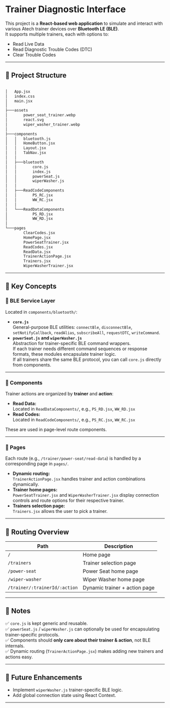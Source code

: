 # Trainer Diagnostic Interface

This project is a **React-based web application** to simulate and interact with various Atech trainer devices over **Bluetooth LE (BLE)**.  
It supports multiple trainers, each with options to:
- Read Live Data
- Read Diagnostic Trouble Codes (DTC)
- Clear Trouble Codes

---

## 📁 Project Structure

``` bash

│   App.jsx
│   index.css
│   main.jsx
│   
├───assets
│       power_seat_trainer.webp
│       react.svg
│       wiper_washer_trainer.webp
│
├───components
│   │   bluetooth.js
│   │   HomeButton.jsx
│   │   Layout.jsx
│   │   TabNav.jsx
│   │
│   ├───bluetooth
│   │       core.js
│   │       index.js
│   │       powerSeat.js
│   │       wiperWasher.js
│   │
│   ├───ReadCodeComponents
│   │       PS_RC.jsx
│   │       WW_RC.jsx
│   │
│   └───ReadDataComponents
│           PS_RD.jsx
│           WW_RD.jsx
│
└───pages
        ClearCodes.jsx
        HomePage.jsx
        PowerSeatTrainer.jsx
        ReadCodes.jsx
        ReadData.jsx
        TrainerActionPage.jsx
        Trainers.jsx
        WiperWasherTrainer.jsx

```

---

## 🔷 Key Concepts

### 🧰 BLE Service Layer
Located in `components/bluetooth/`:
- **`core.js`**  
  General-purpose BLE utilities: `connectBle`, `disconnectBle`, `setNotifyCallback`, `readAlias`, `subscribeAll`, `requestDTC`, `writeCommand`.
- **`powerSeat.js` and `wiperWasher.js`**  
  Abstraction for trainer-specific BLE command wrappers.  
  If each trainer needs different command sequences or response formats, these modules encapsulate trainer logic.  
  If all trainers share the same BLE protocol, you can call `core.js` directly from components.

---

### 🧩 Components
Trainer actions are organized by **trainer** and **action**:
- **Read Data:**  
  Located in `ReadDataComponents/`, e.g., `PS_RD.jsx`, `WW_RD.jsx`
- **Read Codes:**  
  Located in `ReadCodeComponents/`, e.g., `PS_RC.jsx`, `WW_RC.jsx`

These are used in page-level route components.

---

### 📄 Pages
Each route (e.g., `/trainer/power-seat/read-data`) is handled by a corresponding page in `pages/`.
- **Dynamic routing:**  
  `TrainerActionPage.jsx` handles trainer and action combinations dynamically.
- **Trainer home pages:**  
  `PowerSeatTrainer.jsx` and `WiperWasherTrainer.jsx` display connection controls and route options for their respective trainer.
- **Trainers selection page:**  
  `Trainers.jsx` allows the user to pick a trainer.

---

## 🚀 Routing Overview

| Path                                | Description                     |
|------------------------------------|---------------------------------|
| `/`                                | Home page                      |
| `/trainers`                        | Trainer selection page         |
| `/power-seat`                      | Power Seat home page           |
| `/wiper-washer`                    | Wiper Washer home page         |
| `/trainer/:trainerId/:action`     | Dynamic trainer + action page  |

---

## 🔷 Notes

✅ `core.js` is kept generic and reusable.  
✅ `powerSeat.js` / `wiperWasher.js` can optionally be used for encapsulating trainer-specific protocols.  
✅ Components should **only care about their trainer & action**, not BLE internals.  
✅ Dynamic routing (`TrainerActionPage.jsx`) makes adding new trainers and actions easy.

---

## 📄 Future Enhancements

- Implement `wiperWasher.js` trainer-specific BLE logic.
- Add global connection state using React Context.

---
